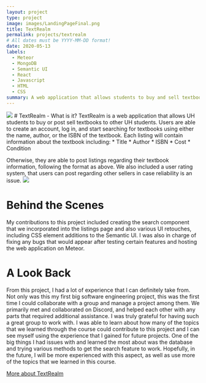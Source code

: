 ```yaml
---
layout: project
type: project
image: images/LandingPageFinal.png
title: TextRealm
permalink: projects/textrealm
# All dates must be YYYY-MM-DD format!
date: 2020-05-13
labels:
  - Meteor
  - MongoDB
  - Semantic UI
  - React
  - Javascript
  - HTML
  - CSS
summary: A web application that allows students to buy and sell textbooks, with a built-in search and rating system.
---
```

<img class="ui medium right floated rounded image" src="https://textrealm.github.io/progress-shots/LandingPageFinal.png">
# TextRealm - What is it?
TextRealm is a web application that allows UH students to buy or post sell textbooks to other UH students. Users are able to create an account,
log in, and start searching for textbooks using either the name, author, or the ISBN of the textbook. Each listing will contain information
about the textbook including:
* Title
* Author
* ISBN
* Cost
* Condition

Otherwise, they are able to post listings regarding their textbook information, following the format as above. We also included a user rating system,
that users can post regarding other sellers in case reliability is an issue.
<img class="ui medium left floated rounded image" src="https://textrealm.github.io/progress-shots/Search.png">

# Behind the Scenes
My contributions to this project included creating the search component that we incorporated into the listings page and also various UI
retouches, including CSS element additions to the Semantic UI. I was also in charge of fixing any bugs that would appear after testing
certain features and hosting the web application on Meteor.

# A Look Back
From this project, I had a lot of experience that I can definitely take from. Not only was this my first big software engineering project,
this was the first time I could collaborate with a group and manage a project among them. We primarily met and collaborated on Discord,
and helped each other with any parts that required additional assistance. I was truly grateful for having such a great group to work with.
I was able to learn about how many of the topics that we learned through the course could contribute to this project and I can see myself 
using the experience that I gained for future projects. One of the big things I had issues with and learned the most about was the database
and trying various methods to get the search feature to work. Hopefully, in the future, I will be more experienced with this aspect,
as well as use more of the topics that we learned in this course.

[More about TextRealm](https://textrealm.github.io/)

